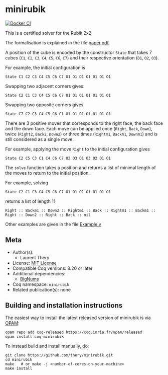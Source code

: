 <!---
This file was generated from `meta.yml`, please do not edit manually.
Follow the instructions on https://github.com/coq-community/templates to regenerate.
--->
# minirubik

[![Docker CI][docker-action-shield]][docker-action-link]

[docker-action-shield]: https://github.com/thery/minirubik/actions/workflows/docker-action.yml/badge.svg?branch=master
[docker-action-link]: https://github.com/thery/minirubik/actions/workflows/docker-action.yml




This is a certified solver for the Rubik 2x2

The formalisation is explained in the file [paper.pdf](https://github.com/thery/minirubik/blob/master/paper.pdf),

A position of the cube is encoded by the constructor
``State`` that takes 7 cubes (`C1`, `C2`, `C3`, `C4`, `C5`, `C6`, `C7`)
and their respective orientation (`O1`, `O2`, `O3`).

For example, the initial configuration is

``State C1 C2 C3 C4 C5 C6 C7 O1 O1 O1 O1 O1 O1 O1``

Swapping two adjacent corners gives:

``State C2 C1 C3 C4 C5 C6 C7 O1 O1 O1 O1 O1 O1 O1``

Swapping two opposite corners gives

``State C7 C2 C3 C4 C5 C6 C1 O1 O1 O1 O1 O1 O1 O1``

There are 3 positive moves that corresponds to the right face, the back face and the down face.
Each move can be applied once (`Right`, `Back`, `Down`),
twice (`Right2`, `Back2`, `Down2`) or three times
(`Rightm1`, `Backm1`, `Downm1`) and is still considered
as a single move.

For example, applying the move `Right` to the initial
configuration gives

``State C2 C5 C3 C1 C4 C6 C7 O2 O3 O1 O3 O2 O1 O1``

The ``solve`` function takes a position and returns
a list of minimal length of the moves to return to
the initial position.

For example, solving

``State C2 C1 C3 C4 C5 C6 C7 O1 O1 O1 O1 O1 O1 O1``

returns a list of length 11

``Right :: Backm1 :: Down2 :: Rightm1 :: Back
:: Rightm1 :: Backm1 :: Right :: Down2 :: Right :: Back :: nil``

Other examples are given in the file [Example.v](https://github.com/thery/minirubik/blob/master/Example.v)

## Meta

- Author(s):
  - Laurent Théry
- License: [MIT License](LICENSE)
- Compatible Coq versions: 8.20 or later
- Additional dependencies:
  - [BigNums](https://github.com/coq/bignums)
- Coq namespace: `minirubik`
- Related publication(s): none

## Building and installation instructions

The easiest way to install the latest released version of minirubik
is via [OPAM](https://opam.ocaml.org/doc/Install.html):

```shell
opam repo add coq-released https://coq.inria.fr/opam/released
opam install coq-minirubik
```

To instead build and install manually, do:

``` shell
git clone https://github.com/thery/minirubik.git
cd minirubik
make   # or make -j <number-of-cores-on-your-machine> 
make install
```



